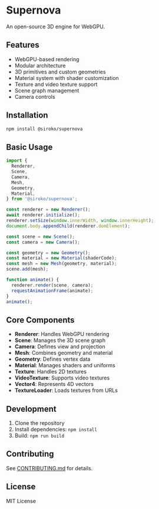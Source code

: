 # Supernova

An open-source 3D engine for WebGPU.

## Features

- WebGPU-based rendering
- Modular architecture
- 3D primitives and custom geometries
- Material system with shader customization
- Texture and video texture support
- Scene graph management
- Camera controls

## Installation

```bash
npm install @siroko/supernova
```

## Basic Usage

```javascript
import {
  Renderer,
  Scene,
  Camera,
  Mesh,
  Geometry,
  Material,
} from '@siroko/supernova';

const renderer = new Renderer();
await renderer.initialize();
renderer.setSize(window.innerWidth, window.innerHeight);
document.body.appendChild(renderer.domElement);

const scene = new Scene();
const camera = new Camera();

const geometry = new Geometry();
const material = new Material(shaderCode);
const mesh = new Mesh(geometry, material);
scene.add(mesh);

function animate() {
  renderer.render(scene, camera);
  requestAnimationFrame(animate);
}
animate();
```

## Core Components

- **Renderer**: Handles WebGPU rendering
- **Scene**: Manages the 3D scene graph
- **Camera**: Defines view and projection
- **Mesh**: Combines geometry and material
- **Geometry**: Defines vertex data
- **Material**: Manages shaders and uniforms
- **Texture**: Handles 2D textures
- **VideoTexture**: Supports video textures
- **Vector4**: Represents 4D vectors
- **TextureLoader**: Loads textures from URLs

## Development

1. Clone the repository
2. Install dependencies: `npm install`
3. Build: `npm run build`

## Contributing

See [CONTRIBUTING.md](CONTRIBUTING.md) for details.

## License

MIT License
